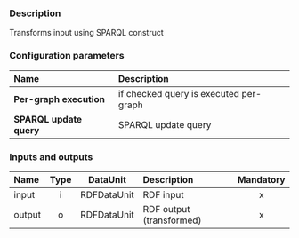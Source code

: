 ### Description

Transforms input using SPARQL construct

### Configuration parameters

| Name | Description |
|:----|:----|
|**Per-graph execution**|if checked query is executed per-graph|
|**SPARQL update query**|SPARQL update query|

### Inputs and outputs

|Name |Type | DataUnit | Description | Mandatory |
|:--------|:------:|:------:|:-------------|:---------------------:|
|input|i|RDFDataUnit|RDF input|x|
|output|o|RDFDataUnit|RDF output (transformed)|x|